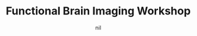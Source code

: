 ---
title: "Functional Brain Imaging Workshop"
project_id: 
date: nil
conference_id: ""
presenters:
   - peter_bandettini
summary: "Functional Brain Imaging Workshop, Helsinki, Finland"
file: /assets/presentations/
filename: 
layout: presentation
---
